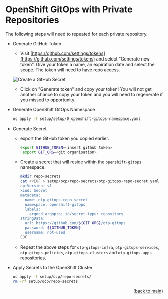 # OpenShift GitOps with Private Repositories

The following steps will need to repeated for each private repository.

- Generate GitHub Token
  - Visit [https://github.com/settings/tokens](https://github.com/settings/tokens) and select "Generate new token". Give your token a name, an expiration date and select the scope. The token will need to have repo access.

  ![Create a GitHub Secret](images/github-token-scope.png)

  - Click on "Generate token" and copy your token! You will not get another chance to copy your token and you will need to regenerate if you missed to opportunity.

- Generate OpenShift GitOps Namespace

  ```sh
  oc apply -f setup/setup/0_openshift-gitops-namespace.yaml
  ```

- Generate Secret
  - export the GitHub token you copied earlier.

    ```sh
    export GITHUB_TOKEN=<insert github token>
     export GIT_ORG=<git organisation>
    ```

  - Create a secret that will reside within the `openshift-gitops` namespace.

    ```sh
    mkdir repo-secrets
    cat <<EOF > setup/ocp/repo-secrets/otp-gitops-repo-secret.yaml
    apiVersion: v1
    kind: Secret
    metadata:
      name: otp-gitops-repo-secret
      namespace: openshift-gitops
      labels:
        argocd.argoproj.io/secret-type: repository
    stringData:
      url: https://github.com/${GIT_ORG}/otp-gitops
      password: ${GITHUB_TOKEN}
      username: not-used
    EOF
    ```

  - Repeat the above steps for `otp-gitops-infra`, `otp-gitops-services`, `otp-gitops-policies`, `otp-gitops-clusters` and `otp-gitops-apps` repositories.

- Apply Secrets to the OpenShift Cluster

  ```sh
  oc apply -f setup/ocp/repo-secrets/
  rm -rf setup/ocp/repo-secrets
  ```

<p align="right">(<a href="https://github.com/one-touch-provisioning/otp-gitops/">back to main</a>)</p>
